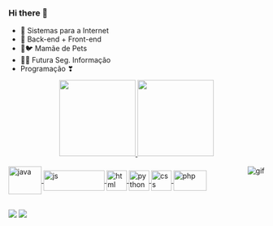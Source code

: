 ### Hi there 👋

- 👾 Sistemas para a Internet
- 🤍 Back-end + Front-end
- 🐶🐦 Mamãe de Pets
- 👩‍💻 Futura Seg. Informação
- Programação ❣

<div align = "center">
  <a href="https://github.com/kleyciely-sistemas">
  <img height="150em" src="https://github-readme-stats.vercel.app/api?username=kleyciely-sistemas&show_icons=true&theme=radical&include_all_commits=true&count_private=true&title_color=dark"/>
  <img height="150em" src="https://github-readme-stats.vercel.app/api/top-langs/?username=kleyciely-sistemas&layout=compact&langs_count=7&theme=radical&title_color=dark"/>
</div>
  
  <div style="display: inline_block"><br>
  <img align="center" alt="java" height="55" width= "65" src="https://www.celsonunes.com.br/wp-content/uploads/2018/05/java-logo.png">
  <img align="center" alt="js" height="40" width= "120" src="https://img.shields.io/badge/JavaScript-F7DF1E?style=for-the-badge&logo=javascript&logoColor=black">
  <img align="center" alt="html" height="40" width= "40" src="https://www.alura.com.br/artigos/assets/html-css-js/imagem-1.png">
  <img align="center" alt="python" height="40" width= "40" src="https://static.wikia.nocookie.net/lpunb/images/b/b1/Logo_Python.png/revision/latest?cb=20130301171443">
  <img align="center" alt="css" height="40" width= "40" src="https://logospng.org/download/css-3/logo-css-3-512.png">
  <img align="center" alt="php" height="40" width= "65" src="https://img.shields.io/badge/PHP-777BB4?style=for-the-badge&logo=php&logoColor=white">
  <img align="right" alt="gif" src="https://i.picasion.com/pic91/d5ef344c616b03c2f54fede629006746.gif">
</div>
  
  ##
  
  <div>
  <a href="mailto: kleycisistemas@gmail.com"><img src="https://img.shields.io/badge/-Gmail-%23333?style=for-the-badge&logo=gmail&logoColor=white" target="_blank"></a>
  <a href="https://www.linkedin.com/in/kleyciely-alves-502812207" target="_blank"><img src="https://img.shields.io/badge/-LinkedIn-%230077B5?Style=for-the-badge&logo=linkedin&logoColor=white" target="_blank"></a> 
  </div>
